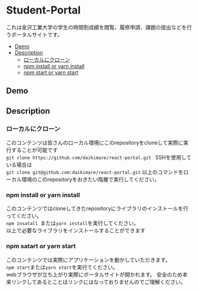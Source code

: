 # Student-Portal
これは金沢工業大学の学生の時間割成績を閲覧、履修申請、課題の提出などを行うポータルサイトです。
* [Demo](#Demo)
* [Description](#Description)
    * [ローカルにクローン](#ローカルにクローン)
    * [npm install or yarn install](#npm-install-or-yarn-install)
    * [npm start or yarn start](#npm-start-or-yarn-install)

## Demo

## Description
### ローカルにクローン
このコンテンツは皆さんのローカル環境にこのrepositoryをcloneして実際に実行することが可能です  
`git clone https://github.com/daikimare/react-portal.git `
SSHを使用している場合は  
`git clone git@github.com:daikimare/react-portal.git`
以上のコマンドをローカル環境のこのrepositoryをおきたい階層で実行してください。
### npm install or yarn install
このコンテンツではcloneしてきたrepositoryにライブラリのインストールを行ってください。  
`npm insatall `または`yarn install`を実行してください。  
以上で必要なライブラリをインストールすることができます
### npm satart or yarn start
このコンテンツでは実際にアプリケーションを動かしていただきます。  
`npm start`または`yarn start`を実行てください。  
webブラウザが立ち上がり実際にポータルサイトが開かれます。
安全のため本来リンクしてあるとことはリンクにはなっておりませんのでご理解ください。
